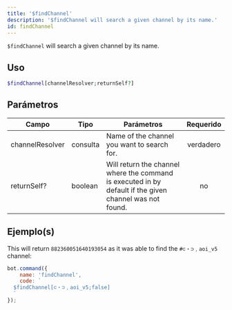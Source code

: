 ```yaml
---
title: '$findChannel'
description: '$findChannel will search a given channel by its name.'
id: findChannel
---
```


`$findChannel` will search a given channel by its name.

## Uso

```php
$findChannel[channelResolver;returnSelf?]
```

## Parámetros

| Campo           | Tipo     | Parámetros                                                                                              | Requerido |
| --------------- | -------- | ------------------------------------------------------------------------------------------------------- |:---------:|
| channelResolver | consulta | Name of the channel you want to search for.                                                             | verdadero |
| returnSelf?     | boolean  | Will return the channel where the command is executed in by default if the given channel was not found. |    no     |

## Ejemplo(s)

This will return `882360051640193054` as it was able to find the `#⊂・⊃﹐aoi_v5` channel:

```javascript
bot.command({
    name: 'findChannel',
    code: `
  $findChannel[⊂・⊃﹐aoi_v5;false]
  `
});
```
